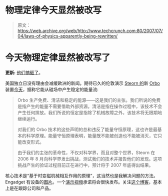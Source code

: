 # 物理定律今天显然被改写 

> 原文：<https://web.archive.org/web/http://www.techcrunch.com:80/2007/07/04/laws-of-physics-apparently-being-rewritten/>

# 今天物理定律显然被改写了

**更新:** [他们搞砸了](https://web.archive.org/web/20221206190913/http://www.beta.techcrunch.com/2007/07/06/steorn-now-has-zero-credibility-too-hot-today-for-free-energy-come-back-later/)。

美国独立日没有理由会减缓欧洲的新闻。期待已久的伦敦演示 [Steorn 的](https://web.archive.org/web/20221206190913/http://www.crunchbase.com/company/steorn)新 [Orbo](https://web.archive.org/web/20221206190913/http://www.steorn.com/orbo/claim/) 装置[今天](https://web.archive.org/web/20221206190913/http://www.steorn.com/news/releases/?id=1001)，据称它能从磁场中产生稳定的能量流:

> Orbo 生产免费、清洁和稳定的能源——这是我们的主张。我们所说的免费是指产生的能量不需要借助外部资源。清洁是指在操作过程中，该技术不会产生任何排放。我们所说的恒定是指除了机械故障之外，该技术将无限期地继续运行。
> 
> 对我们的 Orbo 技术的这些声明的总和违反了能量守恒原理，这也许是最基本的科学原理。能量守恒原理表明，能量既不能被创造也不能被消灭，它只能改变形式。
> 
> 由于我们的主张的革命性，不仅对科学界，而且对整个世界，Steorn 在 2006 年 8 月向科学界发出挑战，测试我们的技术并报告他们的发现。这项挑战产生的验证过程目前正在进行中，预计将于 2007 年底得出结果。

核心技术是“基于时变磁机械相互作用的原理”，这当然也是我解决问题的方法。Engadget 有设备的[图片](https://web.archive.org/web/20221206190913/http://www.engadget.com/2007/07/04/steorns-orbo-free-energy-machine-demonstrated-tomorrow/)。一个[演示视频](https://web.archive.org/web/20221206190913/http://www.steorn.com/orbo/demo/)承诺将会很快发布。关注[这个博客](https://web.archive.org/web/20221206190913/http://freeenergytracker.blogspot.com/2007/07/steorn-over-unity-today-at-6.html)，基本上是在跟踪公司和产品。
